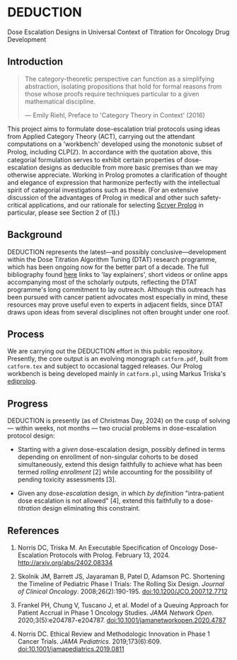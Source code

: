 # DEDUCTION
Dose Escalation Designs in Universal Context of Titration for Oncology Drug Development

## Introduction

> The category-theoretic perspective can function as a simplifying
> abstraction, isolating propositions that hold for formal reasons
> from those whose proofs require techniques particular to a given
> mathematical discipline.
>
> — Emily Riehl, Preface to 'Category Theory in Context' (2016)

This project aims to formulate dose-escalation trial protocols using
ideas from Applied Category Theory (ACT), carrying out the attendant
computations on a 'workbench' developed using the monotonic subset of
Prolog, including CLP(ℤ).  In accordance with the quotation above,
this categorial formulation serves to exhibit certain properties of
dose-escalation designs as deducible from more basic premises than we
may otherwise appreciate.  Working in Prolog promotes a clarification
of thought and elegance of expression that harmonize perfectly with
the intellectual spirit of categorial investigations such as these.
(For an extensive discussion of the advantages of Prolog in medical
and other such safety-critical applications, and our rationale for
selecting [Scryer Prolog](https://www.scryer.pl/) in particular,
please see Section 2 of [1].)

## Background

DEDUCTION represents the latest—and possibly conclusive—development
within the Dose Titration Algorithm Tuning (DTAT) research programme,
which has been ongoing now for the better part of a decade.  The full
bibliography found [here](https://precisionmethods.guru/bibliography)
links to 'lay explainers', short videos or online apps accompanying
most of the scholarly outputs, reflecting the DTAT programme's long
commitment to lay outreach.  Although this outreach has been pursued
with cancer patient advocates most especially in mind, these resources
may prove useful even to experts in adjacent fields, since DTAT draws
upon ideas from several disciplines not often brought under one roof.

## Process

We are carrying out the DEDUCTION effort in this public repository.
Presently, the core output is an evolving monograph `catform.pdf`,
built from `catform.tex` and subject to occasional tagged releases.
Our Prolog workbench is being developed mainly in `catform.pl`, using
Markus Triska's [ediprolog](https://www.metalevel.at/ediprolog/).

## Progress

DEDUCTION is presently (as of Christmas Day, 2024) on the cusp of
solving — within weeks, not months — two crucial problems in
dose-escalation protocol design:

* Starting with a *given* dose-escalation design, possibly defined in
  terms depending on enrollment of non-singular cohorts to be dosed
  simultaneously, extend this design faithfully to achieve what has
  been termed *rolling enrollment* [2] while accounting for the
  possibility of pending toxicity assessments [3].

* Given any dose-*escalation* design, in which *by definition*
  "intra-patient dose escalation is not allowed" [4], extend this
  faithfully to a dose-*titration* design eliminating this constraint.

## References

1. Norris DC, Triska M. An Executable Specification of Oncology
   Dose-Escalation Protocols with Prolog. February 13, 2024.
   http://arxiv.org/abs/2402.08334

2. Skolnik JM, Barrett JS, Jayaraman B, Patel D, Adamson
   PC. Shortening the Timeline of Pediatric Phase I Trials:
   The Rolling Six Design. *Journal of Clinical Oncology*.
   2008;26(2):190-195.
   [doi:10.1200/JCO.2007.12.7712](https://ascopubs.org/doi/abs/10.1200/JCO.2007.12.7712)

3. Frankel PH, Chung V, Tuscano J, et al. Model of a Queuing Approach
   for Patient Accrual in Phase 1 Oncology Studies. *JAMA Network Open*.
   2020;3(5):e204787-e204787. [doi:10.1001/jamanetworkopen.2020.4787](https://jamanetwork.com/journals/jamanetworkopen/fullarticle/2765855)

4. Norris DC. Ethical Review and Methodologic Innovation in Phase 1
   Cancer Trials. *JAMA Pediatrics*. 2019;173(6):609.
   [doi:10.1001/jamapediatrics.2019.0811](https://jamanetwork.com/journals/jamapediatrics/article-abstract/2731126)

